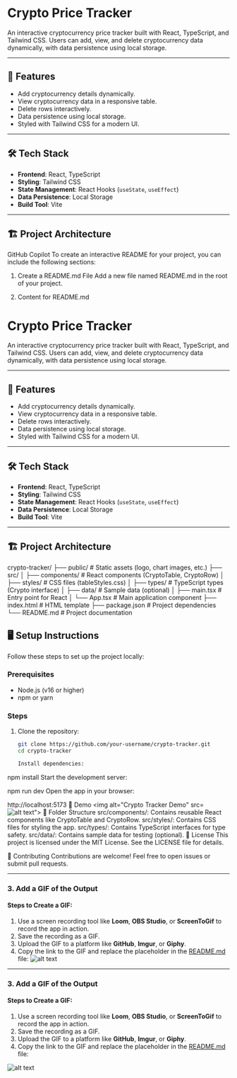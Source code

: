# Crypto Price Tracker

An interactive cryptocurrency price tracker built with React, TypeScript, and Tailwind CSS. Users can add, view, and delete cryptocurrency data dynamically, with data persistence using local storage.

---

## 🚀 Features

- Add cryptocurrency details dynamically.
- View cryptocurrency data in a responsive table.
- Delete rows interactively.
- Data persistence using local storage.
- Styled with Tailwind CSS for a modern UI.

---

## 🛠️ Tech Stack

- **Frontend**: React, TypeScript
- **Styling**: Tailwind CSS
- **State Management**: React Hooks (`useState`, `useEffect`)
- **Data Persistence**: Local Storage
- **Build Tool**: Vite

---

## 🏗️ Project Architecture
GitHub Copilot
To create an interactive README for your project, you can include the following sections:

1. Create a README.md File
Add a new file named README.md in the root of your project.

2. Content for README.md
# Crypto Price Tracker

An interactive cryptocurrency price tracker built with React, TypeScript, and Tailwind CSS. Users can add, view, and delete cryptocurrency data dynamically, with data persistence using local storage.

---

## 🚀 Features

- Add cryptocurrency details dynamically.
- View cryptocurrency data in a responsive table.
- Delete rows interactively.
- Data persistence using local storage.
- Styled with Tailwind CSS for a modern UI.

---

## 🛠️ Tech Stack

- **Frontend**: React, TypeScript
- **Styling**: Tailwind CSS
- **State Management**: React Hooks (`useState`, `useEffect`)
- **Data Persistence**: Local Storage
- **Build Tool**: Vite

---

## 🏗️ Project Architecture

crypto-tracker/ ├── public/ # Static assets (logo, chart images, etc.) ├── src/ │ ├── components/ # React components (CryptoTable, CryptoRow) │ ├── styles/ # CSS files (tableStyles.css) │ ├── types/ # TypeScript types (Crypto interface) │ ├── data/ # Sample data (optional) │ ├── main.tsx # Entry point for React │ └── App.tsx # Main application component ├── index.html # HTML template ├── package.json # Project dependencies └── README.md # Project documentation

## 🖥️ Setup Instructions

Follow these steps to set up the project locally:

### Prerequisites
- Node.js (v16 or higher)
- npm or yarn

### Steps
1. Clone the repository:
   ```bash
   git clone https://github.com/your-username/crypto-tracker.git
   cd crypto-tracker

   Install dependencies:

npm install
Start the development server:

npm run dev
Open the app in your browser:

http://localhost:5173
🎥 Demo
<img alt="Crypto Tracker Demo" src=![alt text](image-1.png)">
📂 Folder Structure
src/components/: Contains reusable React components like CryptoTable and CryptoRow.
src/styles/: Contains CSS files for styling the app.
src/types/: Contains TypeScript interfaces for type safety.
src/data/: Contains sample data for testing (optional).
📜 License
This project is licensed under the MIT License. See the LICENSE file for details.

🤝 Contributing
Contributions are welcome! Feel free to open issues or submit pull requests.



---

### 3. **Add a GIF of the Output**

#### Steps to Create a GIF:
1. Use a screen recording tool like **Loom**, **OBS Studio**, or **ScreenToGif** to record the app in action.
2. Save the recording as a GIF.
3. Upload the GIF to a platform like **GitHub**, **Imgur**, or **Giphy**.
4. Copy the link to the GIF and replace the placeholder in the [README.md](http://_vscodecontentref_/6) file:
![alt text](image-2.png)


---

### 3. **Add a GIF of the Output**

#### Steps to Create a GIF:
1. Use a screen recording tool like **Loom**, **OBS Studio**, or **ScreenToGif** to record the app in action.
2. Save the recording as a GIF.
3. Upload the GIF to a platform like **GitHub**, **Imgur**, or **Giphy**.
4. Copy the link to the GIF and replace the placeholder in the [README.md](http://_vscodecontentref_/6) file:
 
![alt text](image.png)

   